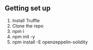 ## Getting set up

1. Install Truffle
2. Clone the repo
3. npm i
4. npm init -y
5. npm install -E openzeppelin-solidity
